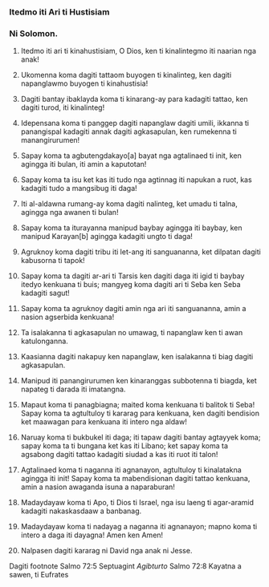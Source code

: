 ### Itedmo iti Ari ti Hustisiam

### Ni Solomon.

1. Itedmo iti ari ti kinahustisiam, O Dios, ken ti kinalintegmo iti naarian nga anak!
2. Ukomenna koma dagiti tattaom buyogen ti kinalinteg, ken dagiti napanglawmo buyogen ti kinahustisia!
3. Dagiti bantay ibaklayda koma ti kinarang-ay para kadagiti tattao, ken dagiti turod, iti kinalinteg!
4. Idepensana koma ti panggep dagiti napanglaw dagiti umili, ikkanna ti panangispal kadagiti annak dagiti agkasapulan, ken rumekenna ti manangirurumen!

5. Sapay koma ta agbutengdakayo[a] bayat nga agtalinaed ti init, ken agingga iti bulan, iti amin a kaputotan!
6. Sapay koma ta isu ket kas iti tudo nga agtinnag iti napukan a ruot, kas kadagiti tudo a mangsibug iti daga!
7. Iti al-aldawna rumang-ay koma dagiti nalinteg, ket umadu ti talna, agingga nga awanen ti bulan!

8. Sapay koma ta iturayanna manipud baybay agingga iti baybay, ken manipud Karayan[b] agingga kadagiti ungto ti daga!
9. Agruknoy koma dagiti tribu iti let-ang iti sanguananna, ket dilpatan dagiti kabusorna ti tapok!
10. Sapay koma ta dagiti ar-ari ti Tarsis ken dagiti daga iti igid ti baybay
    itedyo kenkuana ti buis;
    mangyeg koma dagiti ari ti Seba ken Seba kadagiti sagut!
11. Sapay koma ta agruknoy dagiti amin nga ari iti sanguananna, amin a nasion agserbida kenkuana!

12. Ta isalakanna ti agkasapulan no umawag, ti napanglaw ken ti awan katulonganna.
13. Kaasianna dagiti nakapuy ken napanglaw, ken isalakanna ti biag dagiti agkasapulan.
14. Manipud iti panangirurumen ken kinaranggas subbotenna ti biagda, ket napateg ti darada iti imatangna.

15. Mapaut koma ti panagbiagna;
    maited koma kenkuana ti balitok ti Seba!
    Sapay koma ta agtultuloy ti kararag para kenkuana, ken dagiti bendision ket maawagan para kenkuana iti intero nga aldaw!
16. Naruay koma ti bukbukel iti daga;
    iti tapaw dagiti bantay agtayyek koma;
    sapay koma ta ti bungana ket kas iti Libano;
    ket sapay koma ta agsabong dagiti tattao kadagiti siudad a kas iti ruot iti talon!
17. Agtalinaed koma ti naganna iti agnanayon, agtultuloy ti kinalatakna agingga iti init!
    Sapay koma ta mabendisionan dagiti tattao kenkuana, amin a nasion awaganda isuna a naparaburan!

18. Madaydayaw koma ti Apo, ti Dios ti Israel, nga isu laeng ti agar-aramid kadagiti nakaskasdaaw a banbanag.
19. Madaydayaw koma ti nadayag a naganna iti agnanayon;
    mapno koma ti intero a daga iti dayagna!
    Amen ken Amen!

20. Nalpasen dagiti kararag ni David nga anak ni Jesse.

Dagiti footnote
Salmo 72:5 Septuagint *Agibturto*
Salmo 72:8 Kayatna a sawen, ti Eufrates